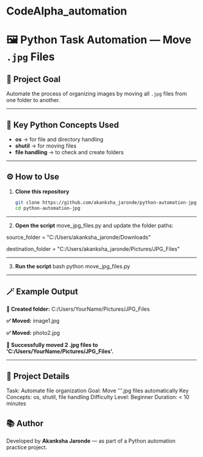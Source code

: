 # CodeAlpha_automation
# 🖼️ Python Task Automation — Move `.jpg` Files

## 🎯 Project Goal
Automate the process of organizing images by moving all `.jpg` files from one folder to another.

---

## 🧠 Key Python Concepts Used
- **os** → for file and directory handling  
- **shutil** → for moving files  
- **file handling** → to check and create folders  

---

## ⚙️ How to Use

1. **Clone this repository**
   ```bash
   git clone https://github.com/akanksha_jaronde/python-automation-jpg.git
   cd python-automation-jpg
---
 2. **Open the script** move_jpg_files.py and update the folder paths:
    
  source_folder =
"C:/Users/akanksha_jaronde/Downloads"

  destination_folder =
"C:/Users/akanksha_jaronde/Pictures/JPG_Files"

 ---
 
 3. **Run the script**
 bash
 python move_jpg_files.py
---
   
## 🪄 Example Output
**📁 Created folder:** C:/Users/YourName/Pictures/JPG_Files

**✅ Moved:** image1.jpg

**✅ Moved:** photo2.jpg

**🎉 Successfully moved 2 .jpg files to 'C:/Users/YourName/Pictures/JPG_Files'.**

---

## 🧩 Project Details
Task: Automate file organization
Goal: Move '''.jpg files automatically
Key Concepts: os, shutil, file handling
Difficulty Level: Beginner
Duration: < 10 minutes


## 📚 Author

Developed by **Akanksha Jaronde** — as part of a Python automation practice project.

